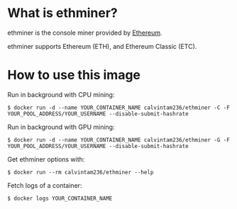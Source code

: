 # What is ethminer?

ethminer is the console miner provided by [Ethereum](https://www.ethereum.org/).

ethminer supports Ethereum (ETH), and Ethereum Classic (ETC).

# How to use this image

Run in background with CPU mining:

```console
$ docker run -d --name YOUR_CONTAINER_NAME calvintam236/ethminer -C -F YOUR_POOL_ADDRESS/YOUR_USERNAME --disable-submit-hashrate
```

Run in background with GPU mining:

```console
$ docker run -d --name YOUR_CONTAINER_NAME calvintam236/ethminer -G -F YOUR_POOL_ADDRESS/YOUR_USERNAME --disable-submit-hashrate
```

Get ethminer options with:

```console
$ docker run --rm calvintam236/ethminer --help
```

Fetch logs of a container:

```console
$ docker logs YOUR_CONTAINER_NAME
```
